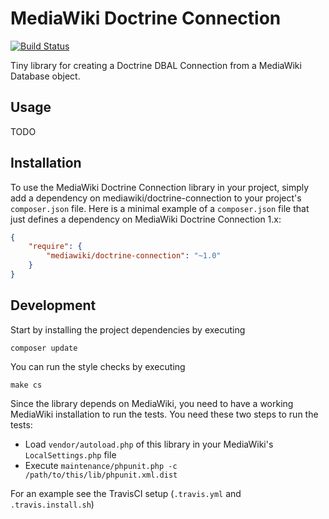 # MediaWiki Doctrine Connection

[![Build Status](https://travis-ci.org/wmde/mediawiki-doctrine-connection.svg?branch=master)](https://travis-ci.org/wmde/mediawiki-doctrine-connection)

Tiny library for creating a Doctrine DBAL Connection from a MediaWiki Database object.

## Usage

TODO

## Installation

To use the MediaWiki Doctrine Connection library in your project, simply add a dependency on mediawiki/doctrine-connection
to your project's `composer.json` file. Here is a minimal example of a `composer.json`
file that just defines a dependency on MediaWiki Doctrine Connection 1.x:

```json
{
    "require": {
        "mediawiki/doctrine-connection": "~1.0"
    }
}
```

## Development

Start by installing the project dependencies by executing

    composer update

You can run the style checks by executing

    make cs
    
Since the library depends on MediaWiki, you need to have a working MediaWiki
installation to run the tests. You need these two steps to run the tests:

* Load `vendor/autoload.php` of this library in your MediaWiki's `LocalSettings.php` file
* Execute `maintenance/phpunit.php -c /path/to/this/lib/phpunit.xml.dist`

For an example see the TravisCI setup (`.travis.yml` and `.travis.install.sh`)